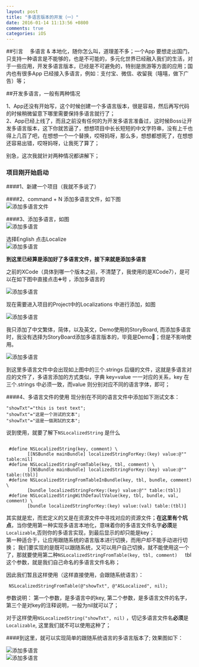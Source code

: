 ```yaml
---
layout: post
title: "多语言版本的开发（一）"
date: 2016-01-14 11:13:56 +0800
comments: true
categories: iOS
---
```

##引言
&emsp;多语言 & 本地化，随你怎么叫，道理差不多；一个App 要想走出国门，只支持一种语言是不能够的，也是不可能的，多元化世界已经融入我们的生活，对于一些应用，开发多语言版本，已经是不可避免的，特别是旅游等方面的应用；国内也有很多App 已经接入多语言，例如：支付宝、微信、收留我（嘻嘻，做下广告）等；  

##开发多语言，一般有两种情况

1、App还没有开始写，这个时候创建一个多语言版本，很是容易，然后再写代码的时候稍微留意下哪里需要保持多语言就行了；  
2、App已经上线了，而且之前没有任何的为开发多语言准备过，这时候Boss让开发多语言版本，这下你就苦逼了，想想项目中长长短短的中文字符串，没有上千也得上几百了吧，在想想一个一个替换，哎呀妈呀，那么多，想想都想死了，在想想还容易出错，哎呀妈呀，让我死了算了；

别急，这次我就针对两种情况都讲解下；

### 项目刚开始启动  
####1、新建一个项目（我就不多说了）  

####2、command + N 添加多语言文件，如下图  
![添加多语言文件](/images/localized01.png)  

####3、添加多语言，如图  
![添加多语言](/images/localized02.png)  

选择English  点击Localize  
![添加多语言](/images/localized03.png)  

**到这里已经算是添加好了多语言文件，接下来就是添加多语言**  

之前的XCode（具体到哪一个版本之前，不清楚了，我使用的是XCode7），是可以在如下图中直接点击➕号 ，添加多语言的  

![添加多语言](/images/localized04.png)  

现在需要进入项目的Project中的Localizations 中进行添加，如图  

![添加多语言](/images/localized05.png)  

我只添加了中文繁体，简体，以及英文，Demo使用的StoryBoard, 而添加多语言时，我没有选择为StoryBoard添加多语言版本的，毕竟是Demo🐴；但是不影响使用。

![添加多语言](/images/localized06.png)   

到这里多语言文件中会出现如上图中的三个.strings 后缀的文件，这就是多语言对应的文件了，多语言添加的方式类似，字典 key=value 一一对应的关系，key 在三个.strings 中必须一致，而value 则分别对应不同的语言字体，即可；  

####4、多语言文件的使用
现分别在不同的语言文件中添加如下测试文本：
  
`"showTxt"="this is test text";`  
`"showTxt"="这是一个测试的文本";`  
`"showTxt"="這是一個測試的文本";`  

说到使用，就要了解下`NSLocalizedString`  是什么
<pre><code>
 #define NSLocalizedString(key, comment) \
        [[NSBundle mainBundle] localizedStringForKey:(key) value:@"" table:nil]
 #define NSLocalizedStringFromTable(key, tbl, comment) \
        [[NSBundle mainBundle] localizedStringForKey:(key) value:@"" table:(tbl)]
 #define NSLocalizedStringFromTableInBundle(key, tbl, bundle, comment) \
        [bundle localizedStringForKey:(key) value:@"" table:(tbl)]
 #define NSLocalizedStringWithDefaultValue(key, tbl, bundle, val, comment) \
        [bundle localizedStringForKey:(key) value:(val) table:(tbl)] </code></pre>  

其实就是宏，而宏定义的又是在资源文件中寻找对应的资源文件；**在这里有个坑点**，当你使用第一种实现多语言本地化，意味着你的多语言文件名字**必须**是`Localizable`,否则你的多语言实现，到最后显示的却只能是key；   
第一种适合于，让应用跟随系统的语言版本进行切换，而用户却不能手动进行切换； 我们要实现的是既可以跟随系统，又可以用户自己切换，就不能使用这一个了，那就要使用第二种`NSLocalizedStringFromTable(key, tbl, comment) `&emsp;tbl这个参数，就是我们自己命名的多语言文件名称；

因此我们暂且这样使用（这样直接使用，会跟随系统语言）：

` NSLocalizedStringFromTable(@"showTxt", @"ASLocalized", nil);`  

参数说明： 第一个参数，是多语言中的key, 第二个参数，是多语言文件的名字，第三个是对key的注释说明，一般为nil就可以了；  

对于这样使用`NSLocalizedString("showTxt", nil)` ，切记多语言文件名**必须**是`Localizable`, 这里我们就不可以使用这种了；  

####到这里，就可以实现简单的跟随系统语言的多语言版本了;
效果图如下：  

![添加多语言](/images/localized07.png)  
![添加多语言](/images/localized08.png)